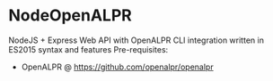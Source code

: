 # NodeOpenALPR
NodeJS + Express Web API with OpenALPR CLI integration written in ES2015 syntax and features
Pre-requisites:
-  OpenALPR @ https://github.com/openalpr/openalpr
